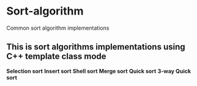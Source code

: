 # Sort-algorithm
Common sort algorithm implementations
## This is sort algorithms implementations using C++ template class mode
**Selection sort**
**Insert sort**
**Shell sort**
**Merge sort**
**Quick sort**
**3-way Quick sort**
